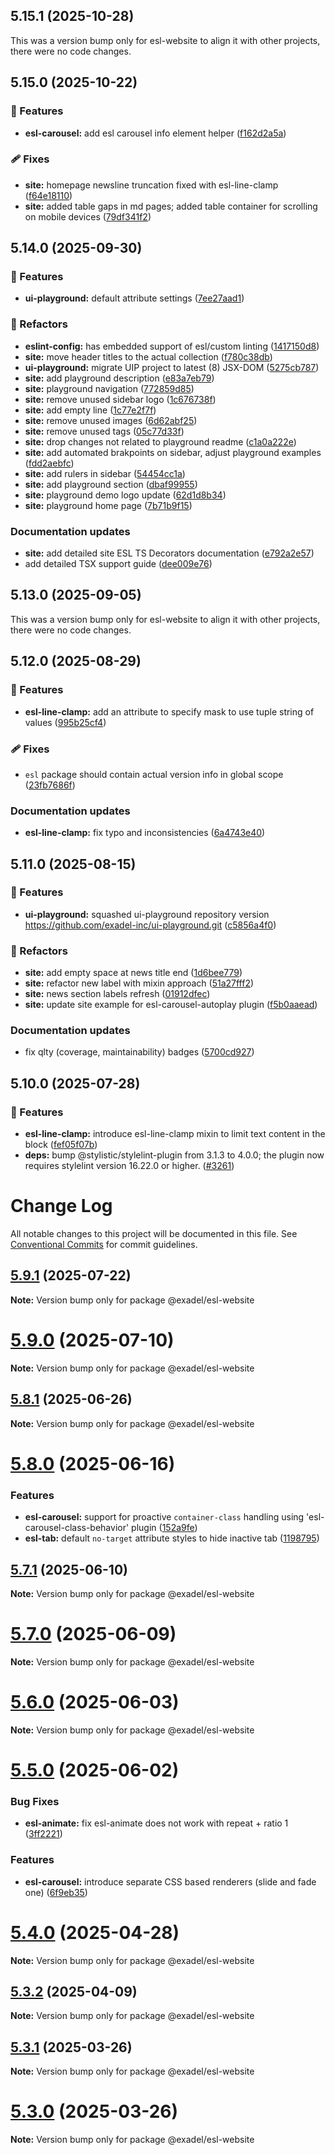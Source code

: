 ## 5.15.1 (2025-10-28)

This was a version bump only for esl-website to align it with other projects, there were no code changes.

## 5.15.0 (2025-10-22)

### 🚀 Features

- **esl-carousel:** add esl carousel info element helper ([f162d2a5a](https://github.com/exadel-inc/esl/commit/f162d2a5a))

### 🩹 Fixes

- **site:** homepage newsline truncation fixed with esl-line-clamp ([f64e18110](https://github.com/exadel-inc/esl/commit/f64e18110))
- **site:** added table gaps in md pages; added table container for scrolling on mobile devices ([79df341f2](https://github.com/exadel-inc/esl/commit/79df341f2))

## 5.14.0 (2025-09-30)

### 🚀 Features

- **ui-playground:** default attribute settings ([7ee27aad1](https://github.com/exadel-inc/esl/commit/7ee27aad1))

### 💅 Refactors

- **eslint-config:** has embedded support of esl/custom linting ([1417150d8](https://github.com/exadel-inc/esl/commit/1417150d8))
- **site:** move header titles to the actual collection ([f780c38db](https://github.com/exadel-inc/esl/commit/f780c38db))
- **ui-playground:** migrate UIP project to latest (8) JSX-DOM ([5275cb787](https://github.com/exadel-inc/esl/commit/5275cb787))
- **site:** add playground description ([e83a7eb79](https://github.com/exadel-inc/esl/commit/e83a7eb79))
- **site:** playground navigation ([772859d85](https://github.com/exadel-inc/esl/commit/772859d85))
- **site:** remove unused sidebar logo ([1c676738f](https://github.com/exadel-inc/esl/commit/1c676738f))
- **site:** add empty line ([1c77e2f7f](https://github.com/exadel-inc/esl/commit/1c77e2f7f))
- **site:** remove unused images ([6d62abf25](https://github.com/exadel-inc/esl/commit/6d62abf25))
- **site:** remove unused tags ([05c77d33f](https://github.com/exadel-inc/esl/commit/05c77d33f))
- **site:** drop changes not related to playground readme ([c1a0a222e](https://github.com/exadel-inc/esl/commit/c1a0a222e))
- **site:** add automated brakpoints on sidebar, adjust playground examples ([fdd2aebfc](https://github.com/exadel-inc/esl/commit/fdd2aebfc))
- **site:** add rulers in sidebar ([54454cc1a](https://github.com/exadel-inc/esl/commit/54454cc1a))
- **site:** add playground section ([dbaf99955](https://github.com/exadel-inc/esl/commit/dbaf99955))
- **site:** playground demo logo update ([62d1d8b34](https://github.com/exadel-inc/esl/commit/62d1d8b34))
- **site:** playground home page ([7b71b9f15](https://github.com/exadel-inc/esl/commit/7b71b9f15))

### Documentation updates

- **site:** add detailed site ESL TS Decorators documentation ([e792a2e57](https://github.com/exadel-inc/esl/commit/e792a2e57))
- add detailed TSX support guide ([dee009e76](https://github.com/exadel-inc/esl/commit/dee009e76))

## 5.13.0 (2025-09-05)

This was a version bump only for esl-website to align it with other projects, there were no code changes.

## 5.12.0 (2025-08-29)

### 🚀 Features

- **esl-line-clamp:** add an attribute to specify mask to use tuple string of values ([995b25cf4](https://github.com/exadel-inc/esl/commit/995b25cf4))

### 🩹 Fixes

- `esl` package should contain actual version info in global scope ([23fb7686f](https://github.com/exadel-inc/esl/commit/23fb7686f))

### Documentation updates

- **esl-line-clamp:** fix typo and inconsistencies ([6a4743e40](https://github.com/exadel-inc/esl/commit/6a4743e40))

## 5.11.0 (2025-08-15)

### 🚀 Features

- **ui-playground:** squashed ui-playground repository version https://github.com/exadel-inc/ui-playground.git ([c5856a4f0](https://github.com/exadel-inc/esl/commit/c5856a4f0))

### 💅 Refactors

- **site:** add empty space at news title end ([1d6bee779](https://github.com/exadel-inc/esl/commit/1d6bee779))
- **site:** refactor new label with mixin approach ([51a27fff2](https://github.com/exadel-inc/esl/commit/51a27fff2))
- **site:** news section labels refresh ([01912dfec](https://github.com/exadel-inc/esl/commit/01912dfec))
- **site:** update site example for esl-carousel-autoplay plugin ([f5b0aaead](https://github.com/exadel-inc/esl/commit/f5b0aaead))

### Documentation updates

- fix qlty (coverage, maintainability) badges ([5700cd927](https://github.com/exadel-inc/esl/commit/5700cd927))

## 5.10.0 (2025-07-28)

### 🚀 Features

- **esl-line-clamp:** introduce esl-line-clamp mixin to limit text content in the block ([fef05f07b](https://github.com/exadel-inc/esl/commit/fef05f07b))
- **deps:** bump @stylistic/stylelint-plugin from 3.1.3 to 4.0.0; the plugin now requires stylelint version 16.22.0 or higher. ([#3261](https://github.com/exadel-inc/esl/pull/3261))

# Change Log

All notable changes to this project will be documented in this file.
See [Conventional Commits](https://conventionalcommits.org) for commit guidelines.

## [5.9.1](https://github.com/exadel-inc/esl/compare/v5.9.0...v5.9.1) (2025-07-22)

**Note:** Version bump only for package @exadel/esl-website





# [5.9.0](https://github.com/exadel-inc/esl/compare/v5.8.1...v5.9.0) (2025-07-10)

**Note:** Version bump only for package @exadel/esl-website





## [5.8.1](https://github.com/exadel-inc/esl/compare/v5.8.0...v5.8.1) (2025-06-26)

**Note:** Version bump only for package @exadel/esl-website





# [5.8.0](https://github.com/exadel-inc/esl/compare/v5.7.1...v5.8.0) (2025-06-16)


### Features

* **esl-carousel:** support for proactive `container-class` handling using 'esl-carousel-class-behavior' plugin ([152a9fe](https://github.com/exadel-inc/esl/commit/152a9fe909a398f268dc5de8c6bd136ae7733d30))
* **esl-tab:** default `no-target` attribute styles to hide inactive tab ([1198795](https://github.com/exadel-inc/esl/commit/1198795c6697e3c3303bf17dd483c725d0b3e6e9))





## [5.7.1](https://github.com/exadel-inc/esl/compare/v5.7.0...v5.7.1) (2025-06-10)

**Note:** Version bump only for package @exadel/esl-website





# [5.7.0](https://github.com/exadel-inc/esl/compare/v5.6.0...v5.7.0) (2025-06-09)

**Note:** Version bump only for package @exadel/esl-website





# [5.6.0](https://github.com/exadel-inc/esl/compare/v5.5.0...v5.6.0) (2025-06-03)

**Note:** Version bump only for package @exadel/esl-website





# [5.5.0](https://github.com/exadel-inc/esl/compare/v5.4.0...v5.5.0) (2025-06-02)


### Bug Fixes

* **esl-animate:** fix esl-animate does not work with repeat + ratio 1 ([3ff2221](https://github.com/exadel-inc/esl/commit/3ff222138ed3baaecf54ffe191920c416c3e8f9b))


### Features

* **esl-carousel:** introduce separate CSS based renderers (slide and fade one) ([6f9eb35](https://github.com/exadel-inc/esl/commit/6f9eb35ee73e6ca4eb30e67f0ad571ad9305e132))





# [5.4.0](https://github.com/exadel-inc/esl/compare/v5.3.2...v5.4.0) (2025-04-28)

**Note:** Version bump only for package @exadel/esl-website





## [5.3.2](https://github.com/exadel-inc/esl/compare/v5.3.1...v5.3.2) (2025-04-09)

**Note:** Version bump only for package @exadel/esl-website





## [5.3.1](https://github.com/exadel-inc/esl/compare/v5.3.0...v5.3.1) (2025-03-26)

**Note:** Version bump only for package @exadel/esl-website





# [5.3.0](https://github.com/exadel-inc/esl/compare/v5.2.0...v5.3.0) (2025-03-26)

**Note:** Version bump only for package @exadel/esl-website
